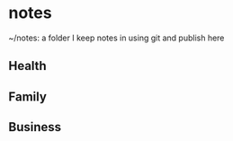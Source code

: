 # notes
~/notes: a folder I keep notes in using git and publish here

## Health


## Family


## Business
